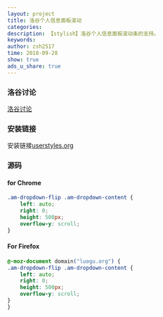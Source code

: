 ```yaml
---
layout: project
title: 洛谷个人信息面板滚动
categories: 
description: 【stylish】洛谷个人信息面板滚动条的支持。
keywords: 
author: zsh2517
time: 2018-09-28
show: true
ads_u_share: true
---
```


### 洛谷讨论

[洛谷讨论](https://www.luogu.org/discuss/show/79531)

### 安装链接

安装链接[userstyles.org](https://userstyles.org/styles/165582/luogu)

### 源码

#### for Chrome

```css
.am-dropdown-flip .am-dropdown-content {
    left: auto;
    right: 0;
    height: 500px;
    overflow-y: scroll;
}
```

#### For Firefox

```css
@-moz-document domain("luogu.org") {
.am-dropdown-flip .am-dropdown-content {
    left: auto;
    right: 0;
    height: 500px;
    overflow-y: scroll;
}
}
```